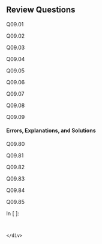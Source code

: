 
## Review Questions
Q09.01

Q09.02

Q09.03

Q09.04

Q09.05

Q09.06

Q09.07

Q09.08

Q09.09


#### Errors, Explanations, and Solutions

Q09.80

Q09.81

Q09.82

Q09.83

Q09.84

Q09.85
<div class="cell border-box-sizing code_cell rendered">
<div class="input">
<div class="prompt input_prompt">In&nbsp;[&nbsp;]:</div>
<div class="inner_cell">
    <div class="input_area">
<div class=" highlight hl-ipython3"><pre><span></span> 
</pre></div>

    </div>
</div>
</div>

</div>
 

